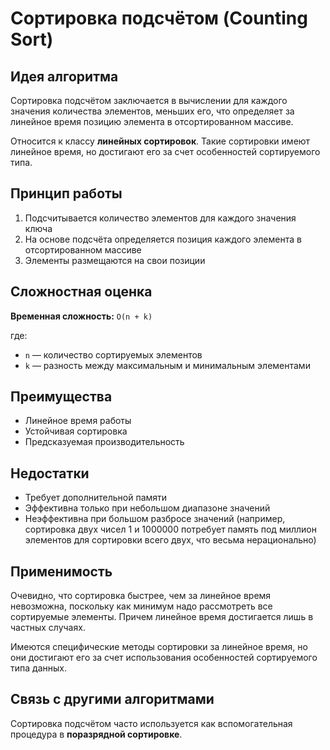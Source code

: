 # Сортировка подсчётом (Counting Sort)

## Идея алгоритма

Сортировка подсчётом заключается в вычислении для каждого значения количества элементов, меньших его, что определяет за линейное время позицию элемента в отсортированном массиве.

Относится к классу **линейных сортировок**. Такие сортировки имеют линейное время, но достигают его за счет особенностей сортируемого типа.

## Принцип работы

1. Подсчитывается количество элементов для каждого значения ключа
2. На основе подсчёта определяется позиция каждого элемента в отсортированном массиве
3. Элементы размещаются на свои позиции

## Сложностная оценка

**Временная сложность:** `O(n + k)`

где:
- `n` — количество сортируемых элементов
- `k` — разность между максимальным и минимальным элементами

## Преимущества

- Линейное время работы
- Устойчивая сортировка
- Предсказуемая производительность

## Недостатки

- Требует дополнительной памяти
- Эффективна только при небольшом диапазоне значений
- Неэффективна при большом разбросе значений (например, сортировка двух чисел 1 и 1000000 потребует память под миллион элементов для сортировки всего двух, что весьма нерационально)

## Применимость

Очевидно, что сортировка быстрее, чем за линейное время невозможна, поскольку как минимум надо рассмотреть все сортируемые элементы. Причем линейное время достигается лишь в частных случаях.

Имеются специфические методы сортировки за линейное время, но они достигают его за счет использования особенностей сортируемого типа данных.

## Связь с другими алгоритмами

Сортировка подсчётом часто используется как вспомогательная процедура в **поразрядной сортировке**.

